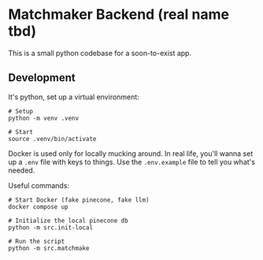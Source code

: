 # Matchmaker Backend (real name tbd)

This is a small python codebase for a soon-to-exist app.

## Development

It's python, set up a virtual environment:

```
# Setup
python -m venv .venv

# Start
source .venv/bin/activate
```

Docker is used only for locally mucking around. In real life, you'll wanna set up a `.env` file with keys to things. Use the `.env.example` file to tell you what's needed.

Useful commands:

```
# Start Docker (fake pinecone, fake llm)
docker compose up

# Initialize the local pinecone db
python -m src.init-local

# Run the script
python -m src.matchmake
```
